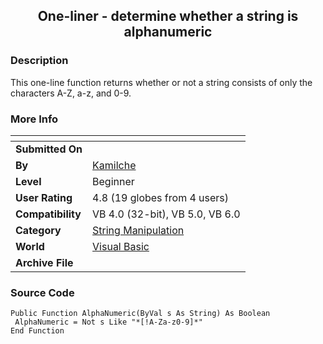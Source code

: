 ﻿<div align="center">

## One\-liner \- determine whether a string is alphanumeric


</div>

### Description

This one-line function returns whether or not a string consists of only the characters A-Z, a-z, and 0-9.
 
### More Info
 


<span>             |<span>
---                |---
**Submitted On**   |
**By**             |[Kamilche](https://github.com/Planet-Source-Code/PSCIndex/blob/master/ByAuthor/kamilche.md)
**Level**          |Beginner
**User Rating**    |4.8 (19 globes from 4 users)
**Compatibility**  |VB 4\.0 \(32\-bit\), VB 5\.0, VB 6\.0
**Category**       |[String Manipulation](https://github.com/Planet-Source-Code/PSCIndex/blob/master/ByCategory/string-manipulation__1-5.md)
**World**          |[Visual Basic](https://github.com/Planet-Source-Code/PSCIndex/blob/master/ByWorld/visual-basic.md)
**Archive File**   |[](https://github.com/Planet-Source-Code/kamilche-one-liner-determine-whether-a-string-is-alphanumeric__1-30076/archive/master.zip)





### Source Code

```
Public Function AlphaNumeric(ByVal s As String) As Boolean
 AlphaNumeric = Not s Like "*[!A-Za-z0-9]*"
End Function
```

